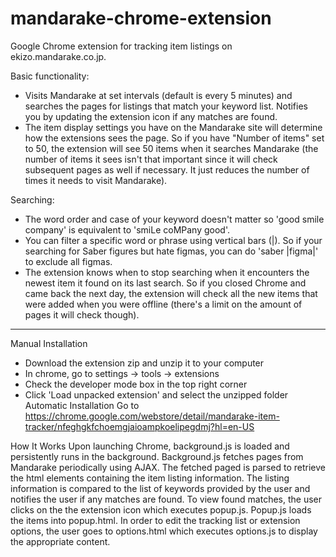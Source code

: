 mandarake-chrome-extension
==========================

Google Chrome extension for tracking item listings on ekizo.mandarake.co.jp.

Basic functionality:
- Visits Mandarake at set intervals (default is every 5 minutes) and searches the pages for listings that match your keyword list. Notifies you by updating the extension icon if any matches are found.
- The item display settings you have on the Mandarake site will determine how the extensions sees the page. So if you have "Number of items" set to 50, the extension will see 50 items when it searches Mandarake (the number of items it sees isn't that important since it will check subsequent pages as well if necessary. It just reduces the number of times it needs to visit Mandarake).

Searching:
- The word order and case of your keyword doesn't matter so 'good smile company' is equivalent to 'smiLe coMPany good'.
- You can filter a specific word or phrase using vertical bars (|). So if your searching for Saber figures but hate figmas, you can do 'saber |figma|' to exclude all figmas.
- The extension knows when to stop searching when it encounters the newest item it found on its last search. So if you closed Chrome and came back the next day, the extension will check all the new items that were added when you were offline (there's a limit on the amount of pages it will check though).


--------------------------
Manual Installation
- Download the extension zip and unzip it to your computer
- In chrome, go to settings -> tools -> extensions
- Check the developer mode box in the top right corner
- Click 'Load unpacked extension' and select the unzipped folder
Automatic Installation
Go to https://chrome.google.com/webstore/detail/mandarake-item-tracker/nfeghgkfchoemgjaioampkoelipegdmj?hl=en-US


How It Works
Upon launching Chrome, background.js is loaded and persistently runs in the background. Background.js fetches pages from Mandarake periodically using AJAX.
The fetched paged is parsed to retrieve the html elements containing the item listing information. The listing information is compared to the list of keywords provided by the user and notifies the user if any matches are found. To view found matches, the user clicks on the the extension icon which executes popup.js. Popup.js loads the items into popup.html.
In order to edit the tracking list or extension options, the user goes to options.html which executes options.js to display the appropriate content.
